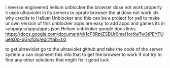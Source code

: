 i reverse engineered helium unblocker the browser dose not work properly it uses ultraviolet in its servers to oprate browser the ai dose not work idk why credits to Helium Unblocker and this can be a project for yall to make ur own version of this unblocker apps are easy to add apps and games its in subpages/apps/apps.json Helium unblcoker google docs links https://docs.google.com/document/d/1cF8RptZSBUr0meHorKwTw3tPEYFUueIs0p-qGjxfi3g/edit?tab=t.0

to get ultraviolet go to the ultraviolet github and take the code of the server system u can implment this into that to get the browser to work if not try to find any other solutions that might fix it good luck

